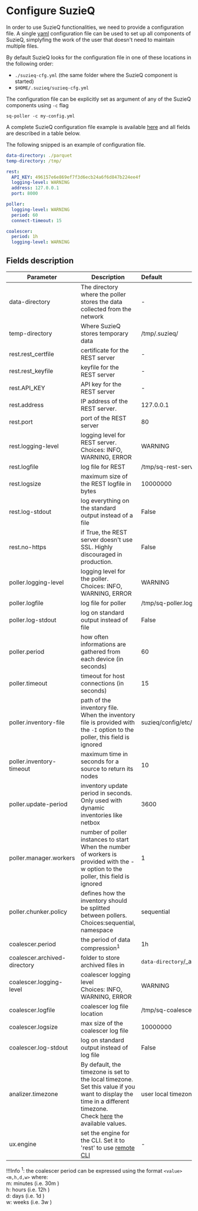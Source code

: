 # Configure SuzieQ

In order to use SuzieQ functionalities, we need to provide a configuration file.
A single [yaml](https://yaml.org/) configuration file can be used to set up all components of SuzieQ, simplyfing the work of the user that
doesn't need to maintain multiple files.

By default SuzieQ looks for the configuration file in one of these locations in the following order:

- `./suzieq-cfg.yml` (the same folder where the SuzieQ component is started)
- `$HOME/.suzieq/suzieq-cfg.yml`

The configuration file can be explicitly set as argument of any of the SuzieQ components using `-c` flag

```shell
sq-poller -c my-config.yml
```

A complete SuzieQ configuration file example is available [here](https://github.com/netenglabs/suzieq/blob/master/suzieq/config/etc/suzieq-cfg.yml) and all fields are described in a table below.

The following snipped is an example of configuration file.

```yaml
data-directory: ./parquet
temp-directory: /tmp/

rest:
  API_KEY: 496157e6e869ef7f3d6ecb24a6f6d847b224ee4f
  logging-level: WARNING
  address: 127.0.0.1
  port: 8000

poller:
  logging-level: WARNING
  period: 60
  connect-timeout: 15

coalescer:
  period: 1h
  logging-level: WARNING
```

## Fields description

| Parameter                    | Description                                                                                                                                                                                                                          | Default                          | Mandatory           |
| ---------------------------- | ------------------------------------------------------------------------------------------------------------------------------------------------------------------------------------------------------------------------------------ |:-------------------------------- | ------------------- |
| data-directory               | The directory where the poller stores the data collected from the network                                                                                                                                                            | -                                | yes                 |
| temp-directory               | Where SuzieQ stores temporary data                                                                                                                                                                                                   | /tmp/.suzieq/                    | no                  |
| rest.rest_certfile           | certificate for the REST server                                                                                                                                                                                                      | -                                | no                  |
| rest.rest_keyfile            | keyfile for the REST server                                                                                                                                                                                                          | -                                | no                  |
| rest.API_KEY                 | API key for the REST server                                                                                                                                                                                                          | -                                | yes (if using rest) |
| rest.address                 | IP address of the REST server.                                                                                                                                                                                                       | 127.0.0.1                        | no                  |
| rest.port                    | port of the REST server                                                                                                                                                                                                              | 80                               | no                  |
| rest.logging-level           | logging level for REST server.<br/> Choices: INFO, WARNING, ERROR                                                                                                                                                                    | WARNING                          | no                  |
| rest.logfile                 | log file for REST                                                                                                                                                                                                                    | /tmp/sq-rest-server.log          | no                  |
| rest.logsize                 | maximum size of the REST logfile in bytes                                                                                                                                                                                            | 10000000                         | no                  |
| rest.log-stdout              | log everything on the standard output instead of a file                                                                                                                                                                              | False                            | no                  |
| rest.no-https                | if True, the REST server doesn't use SSL. Highly discouraged in production.                                                                                                                                                          | False                            | no                  |
| poller.logging-level         | logging level for the poller.<br/> Choices: INFO, WARNING, ERROR                                                                                                                                                                     | WARNING                          | no                  |
| poller.logfile               | log file for poller                                                                                                                                                                                                                  | /tmp/sq-poller.log               | no                  |
| poller.log-stdout            | log on standard output instead of file                                                                                                                                                                                               | False                            | no                  |
| poller.period                | how often informations are gathered from each device (in seconds)                                                                                                                                                                    | 60                               | no                  |
| poller.timeout               | timeout for host connections (in seconds)                                                                                                                                                                                            | 15                               | no                  |
| poller.inventory-file        | path of the inventory file. <br/>When the inventory file is provided with the `-I` option to the poller, this field is ignored                                                                                                       | suzieq/config/etc/inventory.yaml | no                  |
| poller.inventory-timeout     | maximum time in seconds for a source to return its nodes                                                                                                                                                                             | 10                               | no                  |
| poller.update-period         | inventory update period in seconds.<br/> Only used with dynamic inventories like netbox                                                                                                                                              | 3600                             | no                  |
| poller.manager.workers       | number of poller instances to start<br/>When the number of workers is provided with the -w option to the poller, this field is ignored                                                                                               | 1                                | no                  |
| poller.chunker.policy        | defines how the inventory should be splitted between pollers.<br/>Choices:sequential, namespace                                                                                                                                      | sequential                       | no                  |
| coalescer.period             | the period of data compression<sup>1</sup>                                                                                                                                                                                           | 1h                               | no                  |
| coalescer.archived-directory | folder to store archived files in                                                                                                                                                                                                    | `data-directory`/_archived       | no                  |
| coalescer.logging-level      | coalescer logging level<br/>Choices: INFO, WARNING, ERROR                                                                                                                                                                            | WARNING                          | no                  |
| coalescer.logfile            | coalescer log file location                                                                                                                                                                                                          | /tmp/sq-coalescer.log            | no                  |
| coalescer.logsize            | max size of the coalescer log file                                                                                                                                                                                                   | 10000000                         | no                  |
| coalescer.log-stdout         | log on standard output instead of log file                                                                                                                                                                                           | False                            | no                  |
| analizer.timezone            | By default, the timezone is set to the local timezone.<br>Set this value if you want to display the time in a different timezone.<br>Check [here](https://en.wikipedia.org/wiki/List_of_tz_database_time_zones#List) the available values. | user local timezone              | no                  |
| ux.engine                    | set the engine for the CLI. Set it to 'rest' to use [remote CLI](./remote-cli.md)                                                                                                                                                         | -                                | no                  |

!!!Info
    <sup>1</sup>: the coalescer period can be expressed using the format `<value><m,h,d,w>` where: <br>
    m: minutes (i.e. 30m )<br>
    h: hours (i.e. 12h )<br>
    d: days (i.e. 1d )<br>
    w: weeks (i.e. 3w )
